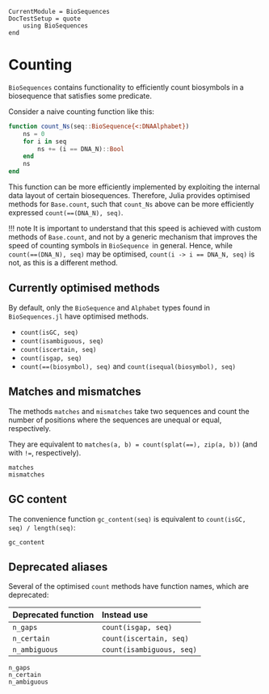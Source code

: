 ```@meta
CurrentModule = BioSequences
DocTestSetup = quote
    using BioSequences
end
```

# Counting
`BioSequences` contains functionality to efficiently count biosymbols in a biosequence
that satisfies some predicate.

Consider a naive counting function like this:
```julia
function count_Ns(seq::BioSequence{<:DNAAlphabet})
    ns = 0
    for i in seq
        ns += (i == DNA_N)::Bool
    end
    ns
end 
```

This function can be more efficiently implemented by exploiting the internal
data layout of certain biosequences.
Therefore, Julia provides optimised methods for `Base.count`, such that `count_Ns`
above can be more efficiently expressed `count(==(DNA_N), seq)`.

!!! note
    It is important to understand that this speed is achieved with custom methods of
    `Base.count`, and not by a generic mechanism that improves the speed of counting
    symbols in `BioSequence `in general.
    Hence, while `count(==(DNA_N), seq)` may be optimised,
    `count(i -> i == DNA_N, seq)` is not, as this is a different method.

## Currently optimised methods
By default, only the `BioSequence` and `Alphabet` types found in `BioSequences.jl`
have optimised methods.

* `count(isGC, seq)`
* `count(isambiguous, seq)`
* `count(iscertain, seq)`
* `count(isgap, seq)`
* `count(==(biosymbol), seq)` and `count(isequal(biosymbol), seq)`

## Matches and mismatches
The methods `matches` and `mismatches` take two
sequences and count the number of positions where the sequences are unequal or equal, respectively.

They are equivalent to `matches(a, b) = count(splat(==), zip(a, b))`
(and with `!=`, respectively).

```@docs
matches
mismatches
```

## GC content
The convenience function `gc_content(seq)` is equivalent to `count(isGC, seq) / length(seq)`:

```@docs
gc_content
```

## Deprecated aliases
Several of the optimised `count` methods have function names, which are deprecated:

| Deprecated function  | Instead use               |
| :------------------- | :------------------------ |
| `n_gaps`             | `count(isgap, seq)`       |
| `n_certain`          | `count(iscertain, seq)`   |
| `n_ambiguous`        | `count(isambiguous, seq)` |


```@docs
n_gaps
n_certain
n_ambiguous
```
